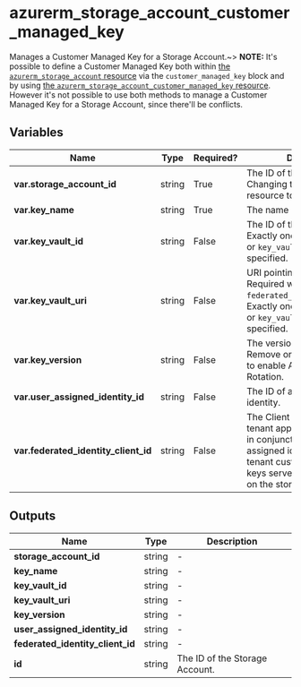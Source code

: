 # azurerm_storage_account_customer_managed_key

Manages a Customer Managed Key for a Storage Account.~> **NOTE:** It's possible to define a Customer Managed Key both within [the `azurerm_storage_account` resource](storage_account.html) via the `customer_managed_key` block and by using [the `azurerm_storage_account_customer_managed_key` resource](storage_account_customer_managed_key.html). However it's not possible to use both methods to manage a Customer Managed Key for a Storage Account, since there'll be conflicts.

## Variables

| Name | Type | Required? |  Description |
| ---- | ---- | --------- |  ----------- |
| **var.storage_account_id** | string | True | The ID of the Storage Account. Changing this forces a new resource to be created. | 
| **var.key_name** | string | True | The name of Key Vault Key. | 
| **var.key_vault_id** | string | False | The ID of the Key Vault. Exactly one of `key_vault_id`, or `key_vault_uri` must be specified. | 
| **var.key_vault_uri** | string | False | URI pointing at the Key Vault. Required when using `federated_identity_client_id`. Exactly one of `key_vault_id`, or `key_vault_uri` must be specified. | 
| **var.key_version** | string | False | The version of Key Vault Key. Remove or omit this argument to enable Automatic Key Rotation. | 
| **var.user_assigned_identity_id** | string | False | The ID of a user assigned identity. | 
| **var.federated_identity_client_id** | string | False | The Client ID of the multi-tenant application to be used in conjunction with the user-assigned identity for cross-tenant customer-managed-keys server-side encryption on the storage account. | 



## Outputs

| Name | Type | Description |
| ---- | ---- | --------- | 
| **storage_account_id** | string  | - | 
| **key_name** | string  | - | 
| **key_vault_id** | string  | - | 
| **key_vault_uri** | string  | - | 
| **key_version** | string  | - | 
| **user_assigned_identity_id** | string  | - | 
| **federated_identity_client_id** | string  | - | 
| **id** | string  | The ID of the Storage Account. | 